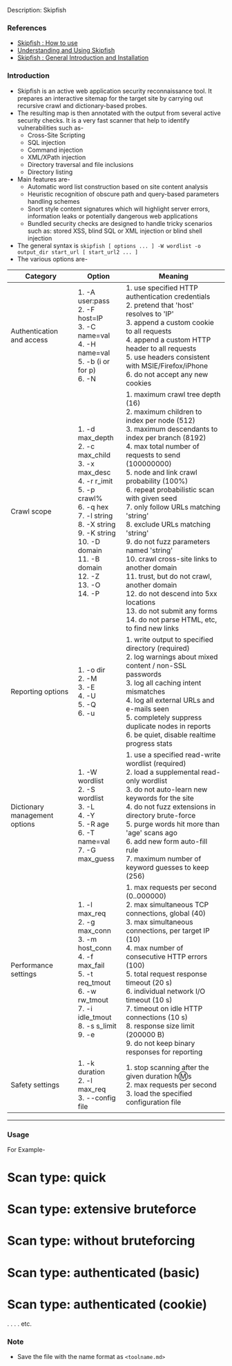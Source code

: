 Description: Skipfish

### References

- [Skipfish : How to use](https://github.com/spinkham/skipfish/wiki/How-To-Use)
- [Understanding and Using Skipfish](https://lcamtuf.blogspot.com/2010/11/understanding-and-using-skipfish.html)
- [Skipfish : General Introduction and Installation](https://www.mamunahmed.com/02/run-skipfish-using-ubuntu-10-04-lucid-lynx-to-test-your-website-security/)

### Introduction

- Skipfish is an active web application security reconnaissance tool. It prepares an interactive sitemap for the target
  site by carrying out recursive crawl and dictionary-based probes.
- The resulting map is then annotated with the output from several active security checks. It is a very fast scanner
  that help to identify vulnerabilities such as-
  - Cross-Site Scripting
  - SQL injection
  - Command injection
  - XML/XPath injection
  - Directory traversal and file inclusions
  - Directory listing
- Main features are-
  - Automatic word list construction based on site content analysis
  - Heuristic recognition of obscure path and query-based parameters handling schemes
  - Snort style content signatures which will highlight server errors, information leaks or potentially dangerous web
    applications
  - Bundled security checks are designed to handle tricky scenarios such as: stored XSS, blind SQL or XML injection or
    blind shell injection
- The general syntax is `skipfish [ options ... ] -W wordlist -o output_dir start_url [ start_url2 ... ]`
- The various options are-

| Category                      | Option                                                                                                                                                                                                            | Meaning                                                                                                                                                                                                                                                                                                                                                                                                                                                                                                                                                                                                                                    |
| ----------------------------- | ----------------------------------------------------------------------------------------------------------------------------------------------------------------------------------------------------------------- | ------------------------------------------------------------------------------------------------------------------------------------------------------------------------------------------------------------------------------------------------------------------------------------------------------------------------------------------------------------------------------------------------------------------------------------------------------------------------------------------------------------------------------------------------------------------------------------------------------------------------------------------ |
| Authentication and access     | 1. -A user:pass<br>2. -F host=IP<br>3. -C name=val<br>4. -H name=val<br>5. -b (i or for p)<br>6. -N                                                                                                               | 1. use specified HTTP authentication credentials<br>2. pretend that 'host' resolves to 'IP'<br>3. append a custom cookie to all requests<br>4. append a custom HTTP header to all requests<br>5. use headers consistent with MSIE/Firefox/iPhone<br>6. do not accept any new cookies                                                                                                                                                                                                                                                                                                                                                       |
| Crawl scope                   | 1. -d max_depth<br>2. -c max_child<br>3. -x max_desc<br>4. -r r_imit<br>5. -p crawl%<br>6. -q hex<br>7. -l string<br>8. -X string<br>9. -K string<br>10. -D domain<br>11. -B domain<br>12. -Z<br>13. -O<br>14. -P | 1. maximum crawl tree depth (16)<br>2. maximum children to index per node (512)<br>3. maximum descendants to index per branch (8192)<br>4. max total number of requests to send (100000000)<br>5. node and link crawl probability (100%)<br>6. repeat probabilistic scan with given seed<br>7. only follow URLs matching 'string'<br>8. exclude URLs matching 'string'<br>9. do not fuzz parameters named 'string'<br>10. crawl cross-site links to another domain<br>11. trust, but do not crawl, another domain<br>12. do not descend into 5xx locations<br>13. do not submit any forms<br>14. do not parse HTML, etc, to find new links |
| Reporting options             | 1. -o dir<br>2. -M<br>3. -E<br>4. -U<br>5. -Q<br>6. -u                                                                                                                                                            | 1. write output to specified directory (required)<br>2. log warnings about mixed content / non-SSL passwords<br>3. log all caching intent mismatches<br>4. log all external URLs and e-mails seen<br>5. completely suppress duplicate nodes in reports<br>6. be quiet, disable realtime progress stats                                                                                                                                                                                                                                                                                                                                     |
| Dictionary management options | 1. -W wordlist<br>2. -S wordlist<br>3. -L <br>4. -Y<br>5. -R age<br>6. -T name=val<br>7. -G max_guess                                                                                                             | 1. use a specified read-write wordlist (required)<br>2. load a supplemental read-only wordlist<br>3. do not auto-learn new keywords for the site<br>4. do not fuzz extensions in directory brute-force<br>5. purge words hit more than 'age' scans ago<br>6. add new form auto-fill rule<br>7. maximum number of keyword guesses to keep (256)                                                                                                                                                                                                                                                                                             |
| Performance settings          | 1. -l max_req<br>2. -g max_conn<br>3. -m host_conn<br>4. -f max_fail<br>5. -t req_tmout<br>6. -w rw_tmout<br>7. -i idle_tmout<br>8. -s s_limit<br>9. -e                                                           | 1. max requests per second (0..000000)<br>2. max simultaneous TCP connections, global (40)<br>3. max simultaneous connections, per target IP (10)<br>4. max number of consecutive HTTP errors (100)<br>5. total request response timeout (20 s)<br>6. individual network I/O timeout (10 s)<br>7. timeout on idle HTTP connections (10 s)<br>8. response size limit (200000 B)<br>9. do not keep binary responses for reporting                                                                                                                                                                                                            |
| Safety settings               | 1. -k duration<br>2. -l max_req<br>3. --config file                                                                                                                                                               | 1. stop scanning after the given duration h:m:s<br>2. max requests per second<br>3. load the specified configuration file                                                                                                                                                                                                                                                                                                                                                                                                                                                                                                                  |

---

### Usage

For Example-

# Scan type: quick

<paste the command>

# Scan type: extensive bruteforce

<paste the command>

# Scan type: without bruteforcing

<paste the command>

# Scan type: authenticated (basic)

<paste the command>

# Scan type: authenticated (cookie)

<paste the command>
.
.
.
.
etc.

### Note

- Save the file with the name format as `<toolname.md>`
